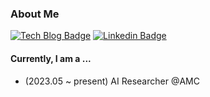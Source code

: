 ### About Me
[![Tech Blog Badge](http://img.shields.io/badge/-Tech%20blog-00AD9F?style=flat-square&logo=netlify&link=https://byeolhee-kim.gitbook.io/paper-review)](https://byeolhee-kim.gitbook.io/paper-review) [![Linkedin Badge](https://img.shields.io/badge/-LinkedIn-blue?style=flat-square&logo=Linkedin&logoColor=white&link=https://www.linkedin.com/in/kimbyeolhee/)](https://www.linkedin.com/in/kimbyeolhee/)

#### Currently, I am a ...
- (2023.05 ~ present) AI Researcher @AMC
